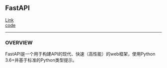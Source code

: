 ## FastAPI
[Link](https://fastapi.tiangolo.com/zh/)  
[code](https://github.com/wan-h/Brainpower/blob/master/Code/Tools/FastAPI)

---
### OVERVIEW  
FastAPI是一个用于构建API的现代、快速（高性能）的web框架，使用Python 3.6+并基于标准的Python类型提示。

